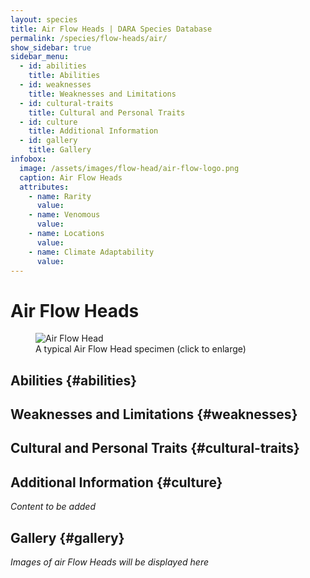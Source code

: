 ```yaml
---
layout: species
title: Air Flow Heads | DARA Species Database
permalink: /species/flow-heads/air/
show_sidebar: true
sidebar_menu:
  - id: abilities
    title: Abilities
  - id: weaknesses
    title: Weaknesses and Limitations
  - id: cultural-traits
    title: Cultural and Personal Traits
  - id: culture
    title: Additional Information
  - id: gallery
    title: Gallery
infobox:
  image: /assets/images/flow-head/air-flow-logo.png
  caption: Air Flow Heads
  attributes:
    - name: Rarity
      value: 
    - name: Venomous
      value: 
    - name: Locations
      value: 
    - name: Climate Adaptability
      value: 
---
```


# Air Flow Heads

<div class="species-image">
  <figure>
    <img src="{{ '/assets/images/flow-head/air-example-1.png' | relative_url }}" 
         alt="Air Flow Head" 
         class="thumbnail" 
         onclick="openLightbox(this.src, this.alt)">
    <figcaption>A typical Air Flow Head specimen (click to enlarge)</figcaption>
  </figure>
</div>

## Abilities {#abilities}

## Weaknesses and Limitations {#weaknesses}

## Cultural and Personal Traits {#cultural-traits}

## Additional Information {#culture}

*Content to be added*

## Gallery {#gallery}

*Images of air Flow Heads will be displayed here*
